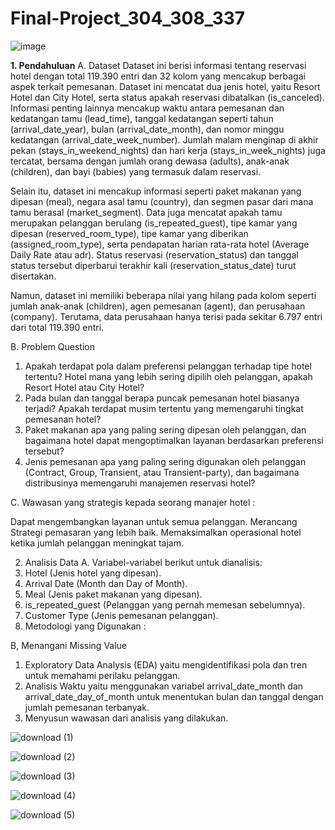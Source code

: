 # Final-Project_304_308_337

![image](https://github.com/user-attachments/assets/ef8b9eda-a9b8-4e41-95a9-93169a15708b)

**1. Pendahuluan**
A. Dataset
Dataset ini berisi informasi tentang reservasi hotel dengan total 119.390 entri dan 32 kolom yang mencakup berbagai aspek terkait pemesanan. Dataset ini mencatat dua jenis hotel, yaitu Resort Hotel dan City Hotel, serta status apakah reservasi dibatalkan (is_canceled). Informasi penting lainnya mencakup waktu antara pemesanan dan kedatangan tamu (lead_time), tanggal kedatangan seperti tahun (arrival_date_year), bulan (arrival_date_month), dan nomor minggu kedatangan (arrival_date_week_number). Jumlah malam menginap di akhir pekan (stays_in_weekend_nights) dan hari kerja (stays_in_week_nights) juga tercatat, bersama dengan jumlah orang dewasa (adults), anak-anak (children), dan bayi (babies) yang termasuk dalam reservasi.

Selain itu, dataset ini mencakup informasi seperti paket makanan yang dipesan (meal), negara asal tamu (country), dan segmen pasar dari mana tamu berasal (market_segment). Data juga mencatat apakah tamu merupakan pelanggan berulang (is_repeated_guest), tipe kamar yang dipesan (reserved_room_type), tipe kamar yang diberikan (assigned_room_type), serta pendapatan harian rata-rata hotel (Average Daily Rate atau adr). Status reservasi (reservation_status) dan tanggal status tersebut diperbarui terakhir kali (reservation_status_date) turut disertakan.

Namun, dataset ini memiliki beberapa nilai yang hilang pada kolom seperti jumlah anak-anak (children), agen pemesanan (agent), dan perusahaan (company). Terutama, data perusahaan hanya terisi pada sekitar 6.797 entri dari total 119.390 entri.

B. Problem Question
1. Apakah terdapat pola dalam preferensi pelanggan terhadap tipe hotel tertentu? Hotel mana yang lebih sering dipilih oleh pelanggan, apakah Resort Hotel atau City Hotel?
2. Pada bulan dan tanggal berapa puncak pemesanan hotel biasanya terjadi? Apakah terdapat musim tertentu yang memengaruhi tingkat pemesanan hotel?
3. Paket makanan apa yang paling sering dipesan oleh pelanggan, dan bagaimana hotel dapat mengoptimalkan layanan berdasarkan preferensi tersebut?
4. Jenis pemesanan apa yang paling sering digunakan oleh pelanggan (Contract, Group, Transient, atau Transient-party), dan bagaimana distribusinya memengaruhi manajemen reservasi hotel?


C. Wawasan yang strategis kepada seorang manajer hotel :

Dapat mengembangkan layanan untuk semua pelanggan.
Merancang Strategi pemasaran yang lebih baik.
Memaksimalkan operasional hotel ketika jumlah pelanggan meningkat tajam.

2. Analisis Data
A. Variabel-variabel berikut untuk dianalisis:
1. Hotel (Jenis hotel yang dipesan).
2. Arrival Date (Month dan Day of Month).
3. Meal (Jenis paket makanan yang dipesan).
4. is_repeated_guest (Pelanggan yang pernah memesan sebelumnya).
5. Customer Type (Jenis pemesanan pelanggan).
6. Metodologi yang Digunakan :

B, Menangani Missing Value
1. Exploratory Data Analysis (EDA) yaitu mengidentifikasi pola dan tren untuk memahami perilaku pelanggan.
2. Analisis Waktu yaitu menggunakan variabel arrival_date_month dan arrival_date_day_of_month untuk menentukan bulan dan tanggal dengan jumlah pemesanan terbanyak.
3. Menyusun wawasan dari analisis yang dilakukan.



![download (1)](https://github.com/user-attachments/assets/2466f5b6-b5ab-4239-be00-af4bc7911ac1)



![download (2)](https://github.com/user-attachments/assets/90d9ae0f-f810-40be-bdae-8827f6b9cb4c)



![download (3)](https://github.com/user-attachments/assets/6ee86ac4-d9cd-40fe-8bea-71d8fa4a0783)


![download (4)](https://github.com/user-attachments/assets/5aec5786-4e3c-40d5-8893-af0a120d643a)



![download (5)](https://github.com/user-attachments/assets/04221e5b-442c-4ab3-a598-5a05bec820a3)





